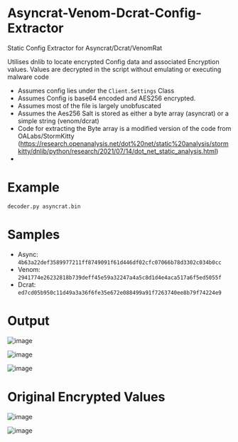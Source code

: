 # Asyncrat-Venom-Dcrat-Config-Extractor
Static Config Extractor for Asyncrat/Dcrat/VenomRat

Utilises dnlib to locate encrypted Config data and associated Encryption values. 
Values are decrypted in the script without emulating or executing malware code

 - Assumes config lies under the `Client.Settings` Class
 - Assumes Config is base64 encoded and AES256 encrypted.
 - Assumes most of the file is largely unobfuscated
 - Assumes the Aes256 Salt is stored as either a byte array (asyncrat) or a simple string (venom/dcrat)
 - Code for extracting the Byte array is a modified version of the code from OALabs/StormKitty (https://research.openanalysis.net/dot%20net/static%20analysis/stormkitty/dnlib/python/research/2021/07/14/dot_net_static_analysis.html)
 - 

# Example

`decoder.py asyncrat.bin`

# Samples

- Async: `4b63a22def3589977211ff8749091f61d446df02cfc07066b78d3302c034b0cc`
- Venom: `2941774e26232818b739deff45e59a32247a4a5c8d1d4e4aca517a6f5ed5055f`
- Dcrat: `ed7cd05b950c11d49a3a36f6fe35e672e088499a91f7263740ee8b79f74224e9`

# Output
![image](https://github.com/embee-research/Asyncrat-Venom-Dcrat-Config-Extractor/assets/82847168/37e62deb-6451-4c5c-a736-83e814542064)


![image](https://github.com/embee-research/Asyncrat-Venom-Dcrat-Config-Extractor/assets/82847168/8bdf700b-40ed-470d-a00c-7c776820c858)

![image](https://github.com/embee-research/Asyncrat-Venom-Dcrat-Config-Extractor/assets/82847168/036b56b0-fb71-4d46-ade7-0cd8a0e95444)

# Original Encrypted Values

![image](https://github.com/embee-research/Asyncrat-Venom-Dcrat-Config-Extractor/assets/82847168/805841bb-9081-4509-9c09-344e50a68874)

![image](https://github.com/embee-research/Asyncrat-Venom-Dcrat-Config-Extractor/assets/82847168/fb52c58c-eb4c-4217-ad39-ce8180e86c62)
